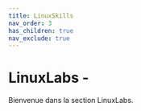 ```yaml
---
title: LinuxSkills
nav_order: 3
has_children: true
nav_exclude: true
---
```


# LinuxLabs - 

Bienvenue dans la section LinuxLabs.
